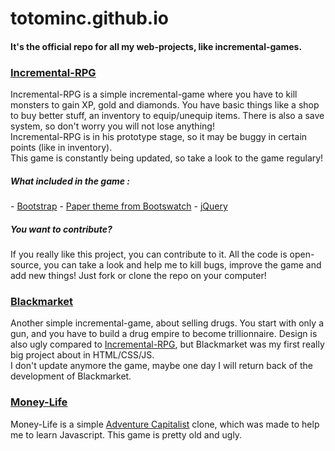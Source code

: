 <h1>totominc.github.io</h1>
<h4><b>It's the official repo for all my web-projects, like incremental-games.</b></h4>

<h3><a href="http://totominc.github.io/incremental-rpg/"><u>Incremental-RPG</u></a></h3>
Incremental-RPG is a simple incremental-game where you have to kill monsters to gain XP, gold and diamonds. You have basic things like a shop to buy better stuff, an inventory to equip/unequip items. There is also a save system, so don't worry you will not lose anything!<br>
Incremental-RPG is in his prototype stage, so it may be buggy in certain points (like in inventory).<br>
This game is constantly being updated, so take a look to the game regulary!

<h5>What included in the game :</h5>
- <a href="http://getbootstrap.com/">Bootstrap</a>
- <a href="https://bootswatch.com/paper/">Paper theme from Bootswatch</a>
- <a href="http://jquery.com/">jQuery</a>

<h5>You want to contribute?</h5>
If you really like this project, you can contribute to it. All the code is open-source, you can take a look and help me to kill bugs, improve the game and add new things! Just fork or clone the repo on your computer!

<h3><a href="http://totominc.github.io/blackmarket"><u>Blackmarket</u></a></h3>
Another simple incremental-game, about selling drugs. You start with only a gun, and you have to build a drug empire to become trillionnaire. Design is also ugly compared to <a href="http://totominc.github.io/incremental-rpg/">Incremental-RPG</a>, but Blackmarket was my first really big project about in HTML/CSS/JS.<br>
I don't update anymore the game, maybe one day I will return back of the development of Blackmarket.

<h3><a href="http://totominc.github.io/moneylife"><u>Money-Life</u></a></h3>
Money-Life is a simple <a href="http://www.kongregate.com/games/hyperhippogames/adventure-capitalist">Adventure Capitalist</a> clone, which was made to help me to learn Javascript. This game is pretty old and ugly.